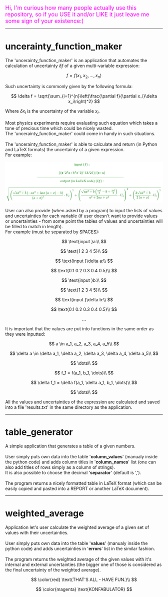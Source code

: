 
<!-- ### Hi, I'm curious how many people will actually use this repository, so if you use it and like it just leave me a star or smth. -->
<!-- make the sentence above red -->
<!--  -->
<!-- <h1> -->
<font color="magenta" size=4>Hi, I'm curious how many people actually use this repository, so if you USE it and/or LIKE it just leave me some sign of your existence:)</font>
<!-- </h1> -->
___
# uncerainty_function_maker
The 'uncerainty_function_maker' is an application that automates the calculation of 
uncertainty $\delta f$ of a given multi-variable expression:
<!--  -->
$$
f = f(x_1, x_2, \dots, x_n)
$$
<!--  -->
Such uncertainty is commonly given by the following formula:
<!-- display Latex function -->
$$
\delta f = \sqrt{\sum_{i=1}^{n}\left(\frac{\partial f}{\partial x_i}\delta x_i\right)^2}
$$
<!-- end of Latex function -->
Where $\delta x_i$ is the uncertainty of the variable $x_i$.\
\
Most physics experiments require evaluating such equation which takes a tone of
precious time which could be nicely wasted.\
The 'uncerainty_function_maker' could come in handy in such situations.\
\
The 'uncerainty_function_maker' is able to calculate and return (in Python and LaTeX formats) the uncertainty of a given 
expression.\
For example:
<!--  -->
<!-- $$
\color{green}
\text{input }(f):\\
\quad\\
\text{((\verb|x^2|*a+b*\verb|c^3|)\verb|^(3/2)|)/(x+a)}\\
\text{------------------------------------------------------------------------------}
\quad\\
\text{output (in LaTeX code) }(\delta f):\\
\quad\\
\sqrt{\left(\frac{\sqrt{a x^{2} + b} \left(- a x^{2} + 3 a x \left(a + x\right) - b\right)}{\left(a + x\right)^{2}}\cdot U_x\right)^2 + \left(\frac{\sqrt{a x^{2} + b} \left(\frac{a x^{2}}{2} - b + \frac{3 x^{3}}{2}\right)}{a^{2} + 2 a x + x^{2}}\cdot U_a\right)^2 + \left(\frac{3 \sqrt{a x^{2} + b}}{2 \left(a + x\right)}\cdot U_b\right)^2}\\
$$ -->
![tool](resources/tool.png)
<!--  -->
User can also provide (when asked by a program) to input the lists of values and uncertainties 
for each variable (if user doesn't want to provide values or uncertainties - from some point
the tables of values and uncertainties will be filled to match in length).\
For example (must be separated by SPACES):
<!--  -->
$$
\text{input }a:\\
$$
<!--  -->
$$
\text{1 2 3 4 5}\\
$$
<!--  -->
$$
\text{input }\delta a:\\
$$
<!--  -->
$$
\text{0.1 0.2 0.3 0.4 0.5}\\
$$
<!--  -->
$$
\text{input }b:\\
$$
<!--  -->
$$
\text{1 2 3 4 5}\\
$$
<!--  -->
$$
\text{input }\delta b:\\
$$
<!--  -->
$$
\text{0.1 0.2 0.3 0.4 0.5}\\
$$
<!--  -->
$$
\dots
$$
<!--  -->
It is important that the values are put into functions in the same order as
they were inputted:
<!--  -->
$$
a \in a_1, a_2, a_3, a_4, a_5\\
$$
<!--  -->
$$
\delta a \in \delta a_1, \delta a_2, \delta a_3, \delta a_4, \delta a_5\\
$$
<!--  -->
$$
\dots\\
$$
<!--  -->
$$
f_1 = f(a_1, b_1, \dots)\\
$$
<!--  -->
$$
\delta f_1 = \delta f(a_1, \delta a_1, b_1, \dots)\\
$$
<!--  -->
$$
\dots\\
$$
<!--  -->
All the values and uncertainties of the expression are calculated and saved into 
a file 'results.txt' in the same directory as the application.
<!--  -->
---------------------
# table_generator
A simple application that generates a table of a given numbers.\
\
User simply puts own data into the table '**column_values**' (manualy inside 
the python code) and adds 
column titles in '**column_names**' list (one can also add titles of rows
simply as a column of strings).\
It is also possible to choose the decimal '**separator**' (default is ',').\
\
The program returns a nicely formatted table in LaTeX format (which can be
easily copied and pasted into a REPORT or another LaTeX document).
<!--  -->
---------------------
# weighted_average
Application let's user calculate the weighted average of a given set of values
with their uncertainties.\
\
User simply puts own data into the table '**values**' (manualy inside
the python code) and adds uncertainties in '**errors**' list in the similar fashion.\
\
The program returns the weighted average of the given values with it's 
internal and external uncertainties (the bigger one of those is considered as the
final uncertainty of the weighted average).
<!--  -->
$$
\color{red}
\text{THAT'S ALL - HAVE FUN.}\\
$$
<!--  -->
$$
\color{magenta}
\text{KONFABULATOR}
$$